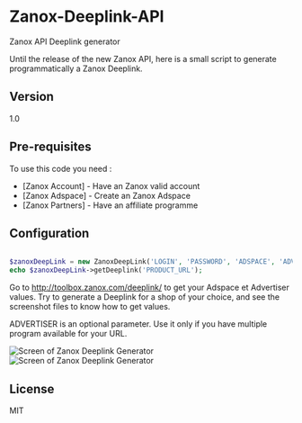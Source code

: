 Zanox-Deeplink-API
==================

Zanox API Deeplink generator

Until the release of the new Zanox API, here is a small script to generate programmatically a Zanox Deeplink.

Version
----

1.0

Pre-requisites
-----------

To use this code you need : 

* [Zanox Account] - Have an Zanox valid account
* [Zanox Adspace] - Create an Zanox Adspace
* [Zanox Partners] - Have an affiliate programme

Configuration
--------------

```php

$zanoxDeepLink = new ZanoxDeepLink('LOGIN', 'PASSWORD', 'ADSPACE', 'ADVERTISER');
echo $zanoxDeepLink->getDeeplink('PRODUCT_URL');

```

Go to http://toolbox.zanox.com/deeplink/ to get your Adspace et Advertiser values.
Try to generate a Deeplink for a shop of your choice, and see the screenshot files to know how to get values.

ADVERTISER is an optional parameter. Use it only if you have multiple program available for your URL.

![Screen of Zanox Deeplink Generator](https://raw.githubusercontent.com/rtrompier/Zanox-Deeplink-API/master/install/screen.png )
![Screen of Zanox Deeplink Generator](https://raw.githubusercontent.com/rtrompier/Zanox-Deeplink-API/master/install/screen2.jpg )

License
----

MIT

